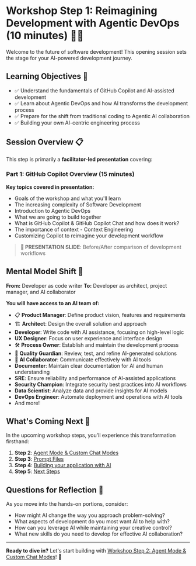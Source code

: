 # Workshop Step 1: Reimagining Development with Agentic DevOps (10 minutes) 🚀💡

Welcome to the future of software development! This opening session sets the stage for your AI-powered development journey.

## Learning Objectives 🎯

- ✅ Understand the fundamentals of GitHub Copilot and AI-assisted development
- ✅ Learn about Agentic DevOps and how AI transforms the development process
- ✅ Prepare for the shift from traditional coding to Agentic AI collaboration
- ✅ Building your own AI-centric engineering process

## Session Overview 📋

This step is primarily a **facilitator-led presentation** covering:

### Part 1: GitHub Copilot Overview (15 minutes)

**Key topics covered in presentation:**

- Goals of the workshop and what you'll learn
- The increasing complexity of Software Development
- Introduction to Agentic DevOps
- What we are going to build together
- What is GitHub Copilot & GitHub Copilot Chat and how does it work?
- The importance of context - Context Engineering
- Customizing Copilot to reimagine your development workflow

> **📸 PRESENTATION SLIDE**: Before/After comparison of development workflows

## Mental Model Shift 🧠

**From:** Developer as code writer
**To:** Developer as architect, project manager, and AI collaborator

**You will have access to an AI team of:**

- 📋 **Product Manager**: Define product vision, features and requirements
- 🏗️ **Architect**: Design the overall solution and approach
- **Developer**: Write code with AI assistance, focusing on high-level logic
- **UX Designer**: Focus on user experience and interface design
- 🛠️ **Process Owner**: Establish and maintain the development process
- 🎯 **Quality Guardian**: Review, test, and refine AI-generated solutions
- 🤝 **AI Collaborator**: Communicate effectively with AI tools
- **Documenter**: Maintain clear documentation for AI and human understanding
- **SRE**: Ensure reliability and performance of AI-assisted applications
- **Security Champion**: Integrate security best practices into AI workflows
- **Data Scientist**: Analyze data and provide insights for AI models
- **DevOps Engineer**: Automate deployment and operations with AI tools
- And more!

## What's Coming Next 🔄

In the upcoming workshop steps, you'll experience this transformation firsthand:

1. **Step 2**: [Agent Mode & Custom Chat Modes](workshop-step-2-agent-mode-and-custom-chat-modes.md)
1. **Step 3**: [Prompt Files](workshop-step-3-prompt-files.md)
1. **Step 4**: [Building your application with AI](workshop-step-4-build-your-application.md)
1. **Step 5**: [Next Steps](workshop-step-5-next-steps.md)

## Questions for Reflection 🤔

As you move into the hands-on portions, consider:

- How might AI change the way you approach problem-solving?
- What aspects of development do you most want AI to help with?
- How can you leverage AI while maintaining your creative control?
- What new skills do you need to develop for effective AI collaboration?

---

**Ready to dive in?** Let's start building with [Workshop Step 2: Agent Mode & Custom Chat Modes](workshop-step-2-agent-mode-and-custom-chat-modes.md)! 🚀
